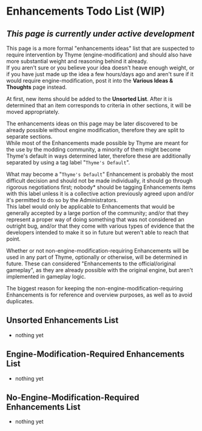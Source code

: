 # Enhancements Todo List (WIP)
## _This page is currently under active development_

This page is a more formal "enhancements ideas" list that are suspected to require intervention by Thyme (engine-modification) and should also have more substantial weight and reasoning behind it already.  
If you aren't sure or you believe your idea doesn't heave enough weight, or if you have just made up the idea a few hours/days ago and aren't sure if it would require engine-modification, post it into the **Various Ideas & Thoughts** page instead.

At first, new items should be added to the **Unsorted List**. After it is determined that an item corresponds to criteria in other sections, it will be moved appropriately.

The enhancements ideas on this page may be later discovered to be already possible without engine modification, therefore they are split to separate sections.  
While most of the Enhancements made possible by Thyme are meant for the use by the modding community, a minority of them might become Thyme's default in ways determined later, therefore these are additionally separated by using a tag label "`Thyme's Default`".

What may become a "`Thyme's Default`" Enhancement is probably the most difficult decision and should not be made individually, it should go through rigorous negotiations first; nobody* should be tagging Enhancements items with this label unless it is a collective action previously agreed upon and/or it's permitted to do so by the Administrators.  
This label would only be applicable to Enhancements that would be generally accepted by a large portion of the community; and/or that they represent a proper way of doing something that was not considered an outright bug, and/or that they come with various types of evidence that the developers intended to make it so in future but weren't able to reach that point.

Whether or not non-engine-modification-requiring Enhancements will be used in any part of Thyme, optionally or otherwise, will be determined in future. These can considered "Enhancements to the official/original gameplay", as they are already possible with the original engine, but aren't implemented in gameplay logic.

The biggest reason for keeping the non-engine-modification-requiring Enhancements is for reference and overview purposes, as well as to avoid duplicates.

## Unsorted Enhancements List 
* nothing yet

## Engine-Modification-Required Enhancements List 
* nothing yet

## No-Engine-Modification-Required Enhancements List
* nothing yet

